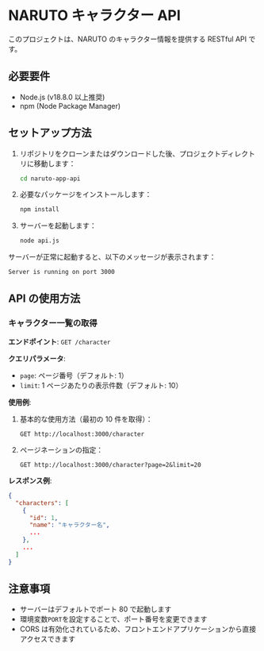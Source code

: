 # NARUTO キャラクター API

このプロジェクトは、NARUTO のキャラクター情報を提供する RESTful API です。

## 必要要件

- Node.js (v18.8.0 以上推奨)
- npm (Node Package Manager)

## セットアップ方法

1. リポジトリをクローンまたはダウンロードした後、プロジェクトディレクトリに移動します：

   ```bash
   cd naruto-app-api
   ```

2. 必要なパッケージをインストールします：

   ```bash
   npm install
   ```

3. サーバーを起動します：
   ```bash
   node api.js
   ```

サーバーが正常に起動すると、以下のメッセージが表示されます：

```
Server is running on port 3000
```

## API の使用方法

### キャラクター一覧の取得

**エンドポイント**: `GET /character`

**クエリパラメータ**:

- `page`: ページ番号（デフォルト: 1）
- `limit`: 1 ページあたりの表示件数（デフォルト: 10）

**使用例**:

1. 基本的な使用方法（最初の 10 件を取得）：

   ```
   GET http://localhost:3000/character
   ```

2. ページネーションの指定：
   ```
   GET http://localhost:3000/character?page=2&limit=20
   ```

**レスポンス例**:

```json
{
  "characters": [
    {
      "id": 1,
      "name": "キャラクター名",
      ...
    },
    ...
  ]
}
```

## 注意事項

- サーバーはデフォルトでポート 80 で起動します
- 環境変数`PORT`を設定することで、ポート番号を変更できます
- CORS は有効化されているため、フロントエンドアプリケーションから直接アクセスできます
